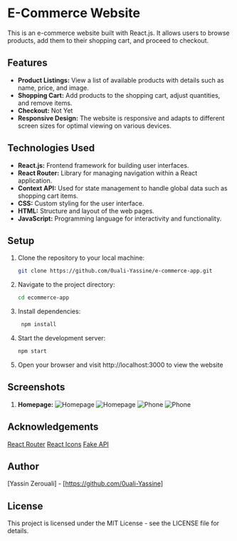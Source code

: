 # E-Commerce Website

This is an e-commerce website built with React.js. It allows users to browse products, add them to their shopping cart, and proceed to checkout.

## Features

- **Product Listings:** View a list of available products with details such as name, price, and image.
- **Shopping Cart:** Add products to the shopping cart, adjust quantities, and remove items.
- **Checkout:** Not Yet
- **Responsive Design:** The website is responsive and adapts to different screen sizes for optimal viewing on various devices.

## Technologies Used

- **React.js:** Frontend framework for building user interfaces.
- **React Router:** Library for managing navigation within a React application.
- **Context API:** Used for state management to handle global data such as shopping cart items.
- **CSS:** Custom styling for the user interface.
- **HTML:** Structure and layout of the web pages.
- **JavaScript:** Programming language for interactivity and functionality.

## Setup

1. Clone the repository to your local machine:

   ```bash
   git clone https://github.com/0uali-Yassine/e-commerce-app.git

2. Navigate to the project directory:

    ```bash
    cd ecommerce-app

3. Install dependencies:

   ```bash
    npm install

4. Start the development server:
    ```bash
    npm start

5. Open your browser and visit http://localhost:3000 to view the website

## Screenshots
1. **Homepage:**
![Homepage](./src/screenShot/ecomm-image.png)
![Homepage](./src/screenShot/ecomm-image3.png)
![Phone](./src/screenShot/iPhone-12-iOS-14-localhost%20-1.png.png)
![Phone](./src/screenShot/iPhone-12-iOS-14-localhost.png)


## Acknowledgements

[React Router](https://www.npmjs.com/package/react-router-dom)
[React Icons](https://react-icons.github.io/react-icons)
[Fake API](https://fakestoreapi.com/docs)

## Author
[Yassin Zerouali] - [https://github.com/0uali-Yassine]

## License
This project is licensed under the MIT License - see the LICENSE file for details.



